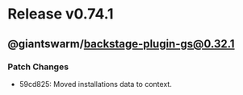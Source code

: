 # Release v0.74.1

## @giantswarm/backstage-plugin-gs@0.32.1

### Patch Changes

- 59cd825: Moved installations data to context.
